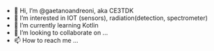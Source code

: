 - 👋 Hi, I’m @gaetanoandreoni, aka CE3TDK
- 👀 I’m interested in IOT (sensors), radiation(detection, spectrometer)
- 🌱 I’m currently learning Kotlin
- 💞️ I’m looking to collaborate on ...
- 📫 How to reach me ...

<!---
gaetanoandreoni/gaetanoandreoni is a ✨ special ✨ repository because its `README.md` (this file) appears on your GitHub profile.
You can click the Preview link to take a look at your changes.
--->
